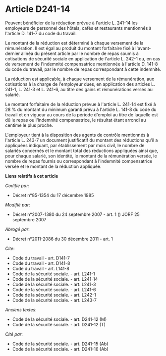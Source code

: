# Article D241-14

Peuvent bénéficier de la réduction prévue à l'article L. 241-14 les employeurs de personnel des hôtels, cafés et restaurants
mentionnés à l'article D. 141-7 du code du travail.

Le montant de la réduction est déterminé à chaque versement de la rémunération. Il est égal au produit du montant forfaitaire
fixé à l'avant-dernier alinéa du présent article par le nombre de repas soumis à cotisations de sécurité sociale en
application de l'article L. 242-1 ou, en cas de versement de l'indemnité compensatrice mentionnée à l'article D. 141-8 du
code du travail, par le nombre de repas correspondant à cette indemnité.

La réduction est applicable, à chaque versement de la rémunération, aux cotisations à la charge de l'employeur dues, en
application des articles L. 241-1, L. 241-3 et L. 241-6, au titre des gains et rémunérations versés au salarié.

Le montant forfaitaire de la réduction prévue à l'article L. 241-14 est fixé à 28 % du montant du minimum garanti prévu à
l'article L. 141-8 du code du travail et en vigueur au cours de la période d'emploi au titre de laquelle est dû le repas ou
l'indemnité compensatrice, le résultat étant arrondi au centime le plus proche.

L'employeur tient à la disposition des agents de contrôle mentionnés à l'article L. 243-7 un document justificatif du montant
des réductions qu'il a appliquées indiquant, par établissement par mois civil, le nombre de salariés concernés et le montant
total des réductions appliquées ainsi que, pour chaque salarié, son identité, le montant de la rémunération versée, le nombre
de repas fournis ou correspondant à l'indemnité compensatrice versée et le montant de la réduction appliquée.

**Liens relatifs à cet article**

_Codifié par_:

  - Décret n°85-1354 du 17 décembre 1985

_Modifié par_:

  - Décret n°2007-1380 du 24 septembre 2007 - art. 1 () JORF 25 septembre 2007

_Abrogé par_:

  - Décret n°2011-2086 du 30 décembre 2011 - art. 1

_Cite_:

  - Code du travail - art. D141-7
  - Code du travail - art. D141-8
  - Code du travail - art. L141-8
  - Code de la sécurité sociale. - art. L241-1
  - Code de la sécurité sociale. - art. L241-14
  - Code de la sécurité sociale. - art. L241-3
  - Code de la sécurité sociale. - art. L241-6
  - Code de la sécurité sociale. - art. L242-1
  - Code de la sécurité sociale. - art. L243-7

_Anciens textes_:

  - Code de la sécurité sociale. - art. D241-12 (M)
  - Code de la sécurité sociale. - art. D241-12 (T)

_Cité par_:

  - Code de la sécurité sociale. - art. D241-15 (Ab)
  - Code de la sécurité sociale. - art. D241-16 (Ab)
